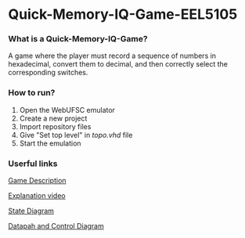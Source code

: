 # Quick-Memory-IQ-Game-EEL5105

<h3>What is a Quick-Memory-IQ-Game?</h3>
A game where the player must record a sequence of numbers in hexadecimal, convert them to decimal, and then correctly select the corresponding switches.

<h3>How to run?</h3>

1. Open the WebUFSC emulator
2. Create a new project
3. Import repository files
4. Give "Set top level" in <i>topo.vhd</i> file
5. Start the emulation 

<h3>Userful links</h3>

[Game Description](https://drive.google.com/file/d/1vykB-f7zW9Db30if1ma5-O2WcKJs-ipc/view?usp=sharing)

[Explanation video](https://drive.google.com/file/d/1JW0RlfRx3MEGNtAKnjtvQfw8-Zv2G_rG/view?usp=sharing)

[State Diagram](https://drive.google.com/file/d/1EJx2Z8hBiKNjMzfaE70VcIJZzFtEC8bq/view?usp=sharing)

[Datapah and Control Diagram](https://drive.google.com/file/d/1lyDguPamDdVsXc9KEJ2FJ_m77GltYJdO/view?usp=sharing)

